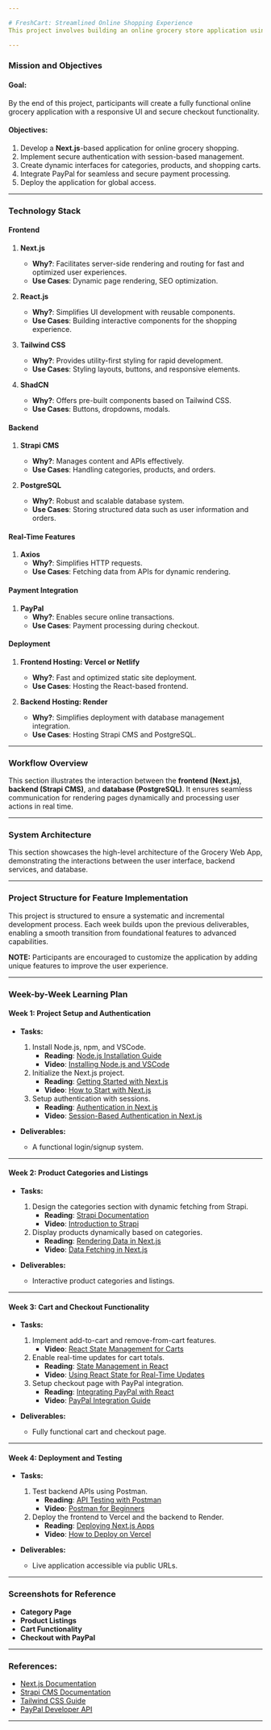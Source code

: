```yaml
---

# FreshCart: Streamlined Online Shopping Experience
This project involves building an online grocery store application using **Next.js** and **React**. The app includes features such as user authentication, dynamic product displays, an interactive cart, and secure checkout. This project provides a comprehensive understanding of modern web development while enabling participants to create a responsive and user-friendly e-commerce application.

---
```


### **Mission and Objectives**

#### **Goal:**
By the end of this project, participants will create a fully functional online grocery application with a responsive UI and secure checkout functionality.

#### **Objectives:**

1. Develop a **Next.js**-based application for online grocery shopping.
2. Implement secure authentication with session-based management.
3. Create dynamic interfaces for categories, products, and shopping carts.
4. Integrate PayPal for seamless and secure payment processing.
5. Deploy the application for global access.

---

### **Technology Stack**

#### **Frontend**

1. **Next.js**
   - **Why?**: Facilitates server-side rendering and routing for fast and optimized user experiences.
   - **Use Cases**: Dynamic page rendering, SEO optimization.

2. **React.js**
   - **Why?**: Simplifies UI development with reusable components.
   - **Use Cases**: Building interactive components for the shopping experience.

3. **Tailwind CSS**
   - **Why?**: Provides utility-first styling for rapid development.
   - **Use Cases**: Styling layouts, buttons, and responsive elements.

4. **ShadCN**
   - **Why?**: Offers pre-built components based on Tailwind CSS.
   - **Use Cases**: Buttons, dropdowns, modals.

#### **Backend**

1. **Strapi CMS**
   - **Why?**: Manages content and APIs effectively.
   - **Use Cases**: Handling categories, products, and orders.

2. **PostgreSQL**
   - **Why?**: Robust and scalable database system.
   - **Use Cases**: Storing structured data such as user information and orders.

#### **Real-Time Features**

1. **Axios**
   - **Why?**: Simplifies HTTP requests.
   - **Use Cases**: Fetching data from APIs for dynamic rendering.

#### **Payment Integration**

1. **PayPal**
   - **Why?**: Enables secure online transactions.
   - **Use Cases**: Payment processing during checkout.

#### **Deployment**

1. **Frontend Hosting: Vercel or Netlify**
   - **Why?**: Fast and optimized static site deployment.
   - **Use Cases**: Hosting the React-based frontend.

2. **Backend Hosting: Render**
   - **Why?**: Simplifies deployment with database management integration.
   - **Use Cases**: Hosting Strapi CMS and PostgreSQL.

---

### **Workflow Overview**

This section illustrates the interaction between the **frontend (Next.js)**, **backend (Strapi CMS)**, and **database (PostgreSQL)**. It ensures seamless communication for rendering pages dynamically and processing user actions in real time.

---

### **System Architecture**

This section showcases the high-level architecture of the Grocery Web App, demonstrating the interactions between the user interface, backend services, and database.

---

### **Project Structure for Feature Implementation**

This project is structured to ensure a systematic and incremental development process. Each week builds upon the previous deliverables, enabling a smooth transition from foundational features to advanced capabilities.

**NOTE:** Participants are encouraged to customize the application by adding unique features to improve the user experience.

---

### **Week-by-Week Learning Plan**

#### **Week 1: Project Setup and Authentication**
- **Tasks:**
  1. Install Node.js, npm, and VSCode.
     - **Reading**: [Node.js Installation Guide](https://nodejs.org/en/download/)
     - **Video**: [Installing Node.js and VSCode](https://www.youtube.com/watch?v=TlB_eWDSMt4)
  2. Initialize the Next.js project.
     - **Reading**: [Getting Started with Next.js](https://nextjs.org/docs/getting-started)
     - **Video**: [How to Start with Next.js](https://www.youtube.com/watch?v=ZVnjOPwW4ZA)
  3. Setup authentication with sessions.
     - **Reading**: [Authentication in Next.js](https://next-auth.js.org/getting-started/introduction)
     - **Video**: [Session-Based Authentication in Next.js](https://www.youtube.com/watch?v=2JnEq3ZmLH0)

- **Deliverables:**
  - A functional login/signup system.

---

#### **Week 2: Product Categories and Listings**
- **Tasks:**
  1. Design the categories section with dynamic fetching from Strapi.
     - **Reading**: [Strapi Documentation](https://docs.strapi.io)
     - **Video**: [Introduction to Strapi](https://www.youtube.com/watch?v=6FnwAbd2SDY)
  2. Display products dynamically based on categories.
     - **Reading**: [Rendering Data in Next.js](https://nextjs.org/docs/basic-features/data-fetching)
     - **Video**: [Data Fetching in Next.js](https://www.youtube.com/watch?v=f1x9lgX9rOY)

- **Deliverables:**
  - Interactive product categories and listings.

---

#### **Week 3: Cart and Checkout Functionality**
- **Tasks:**
  1. Implement add-to-cart and remove-from-cart features.
     - **Video**: [React State Management for Carts](https://www.youtube.com/watch?v=deMYYZn9jBg)
  2. Enable real-time updates for cart totals.
     - **Reading**: [State Management in React](https://react-redux.js.org)
     - **Video**: [Using React State for Real-Time Updates](https://www.youtube.com/watch?v=35lXWvCuM8o)
  3. Setup checkout page with PayPal integration.
     - **Reading**: [Integrating PayPal with React](https://developer.paypal.com/docs/api/overview/)
     - **Video**: [PayPal Integration Guide](https://www.youtube.com/watch?v=zIcxLWCRDAw)

- **Deliverables:**
  - Fully functional cart and checkout page.

---

#### **Week 4: Deployment and Testing**
- **Tasks:**
  1. Test backend APIs using Postman.
     - **Reading**: [API Testing with Postman](https://www.postman.com/)
     - **Video**: [Postman for Beginners](https://www.youtube.com/watch?v=VywxIQ2ZXw4)
  2. Deploy the frontend to Vercel and the backend to Render.
     - **Reading**: [Deploying Next.js Apps](https://vercel.com/docs)
     - **Video**: [How to Deploy on Vercel](https://www.youtube.com/watch?v=Cz3wIuvmHeM)

- **Deliverables:**
  - Live application accessible via public URLs.

---

### **Screenshots for Reference**
- **Category Page**
- **Product Listings**
- **Cart Functionality**
- **Checkout with PayPal**

---

### **References:**
- [Next.js Documentation](https://nextjs.org/docs)
- [Strapi CMS Documentation](https://docs.strapi.io)
- [Tailwind CSS Guide](https://tailwindcss.com/docs)
- [PayPal Developer API](https://developer.paypal.com)

---
